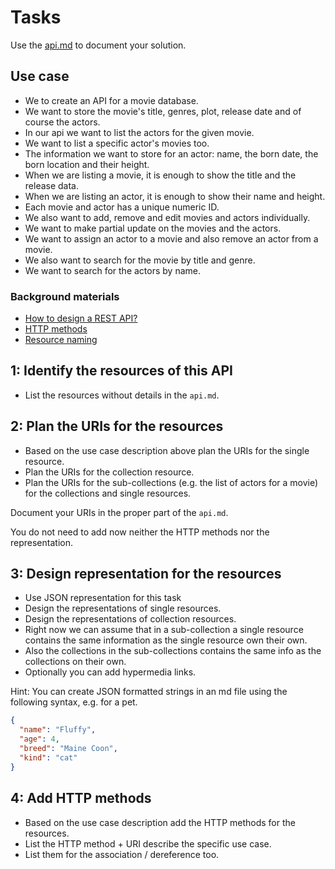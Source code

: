 # Tasks

Use the [api.md](./api.md) to document your solution.

## Use case

- We to create an API for a movie database.
- We want to store the movie's title, genres, 
plot, release date and of course the actors.
- In our api we want to list the actors for the given movie.
- We want to list a specific actor's movies too.
- The information we want to store for an actor: name, the born date, the born location and their height.
- When we are listing a movie, it is enough to show the title and the release data.
- When we are listing an actor, it is enough to show their name and height.
- Each movie and actor has a unique numeric ID.
- We also want to add, remove and edit movies and actors individually.
- We want to make partial update on the movies and the actors.
- We want to assign an actor to a movie and also remove an actor from a movie.
- We also want to search for the movie by title and genre.
- We want to search for the actors by name.

### Background materials

- [How to design a REST API?](https://restfulapi.net/rest-api-design-tutorial-with-example/)
- [HTTP methods](https://restfulapi.net/http-methods/)
- [Resource naming](https://restfulapi.net/resource-naming/)

## 1: Identify the resources of this API

- List the resources without details in the `api.md`.

## 2: Plan the URIs for the resources

- Based on the use case description above plan the URIs for the single resource.
- Plan the URIs for the collection resource.
- Plan the URIs for the sub-collections (e.g. the list of actors for a movie) for 
the collections and single resources.

Document your URIs in the proper part of the `api.md`.

You do not need to add now neither the HTTP methods nor the
representation.

## 3: Design representation for the resources

- Use JSON representation for this task
- Design the representations of single resources.
- Design the representations of collection resources.
- Right now we can assume that in a sub-collection a single resource
contains the same information as the single resource own their own.
- Also the collections in the sub-collections contains the same info
as the collections on their own.
- Optionally you can add hypermedia links.

Hint: You can create JSON formatted strings in an md file using
the following syntax, e.g. for a pet.

```json
{
  "name": "Fluffy",
  "age": 4,
  "breed": "Maine Coon",
  "kind": "cat"
}
```

## 4: Add HTTP methods

- Based on the use case description add the HTTP methods for the resources.
- List the HTTP method + URI describe the specific use case.
- List them for the association / dereference too.


